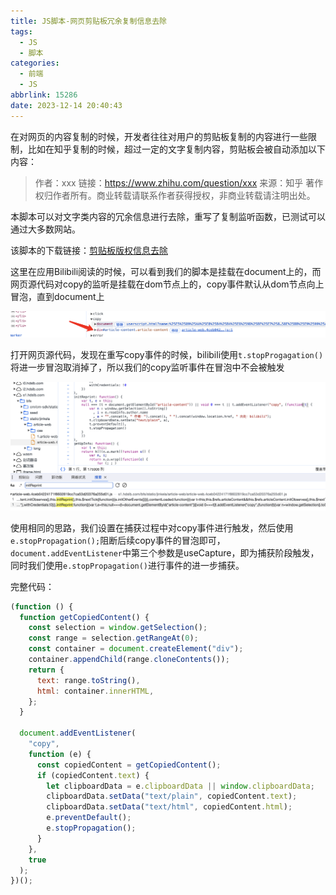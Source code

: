```yaml
---
title: JS脚本-网页剪贴板冗余复制信息去除
tags:
  - JS
  - 脚本
categories:
  - 前端
  - JS
abbrlink: 15286
date: 2023-12-14 20:40:43
---
```

在对网页的内容复制的时候，开发者往往对用户的剪贴板复制的内容进行一些限制，比如在知乎复制的时候，超过一定的文字复制内容，剪贴板会被自动添加以下内容：

> 作者：xxx
> 链接：https://www.zhihu.com/question/xxx
> 来源：知乎
> 著作权归作者所有。商业转载请联系作者获得授权，非商业转载请注明出处。

本脚本可以对文字类内容的冗余信息进行去除，重写了复制监听函数，已测试可以通过大多数网站。

该脚本的下载链接：[剪贴板版权信息去除](https://greasyfork.org/zh-CN/scripts/475881-%E5%89%AA%E8%B4%B4%E6%9D%BF%E7%89%88%E6%9D%83%E4%BF%A1%E6%81%AF%E5%8E%BB%E9%99%A4)

<!--more-->

这里在应用Bilibili阅读的时候，可以看到我们的脚本是挂载在document上的，而网页源代码对copy的监听是挂载在dom节点上的，copy事件默认从dom节点向上冒泡，直到document上

![image-20231214215800184](JS脚本-网页剪贴板冗余复制信息去除/image-20231214215800184.png)

打开网页源代码，发现在重写copy事件的时候，bilibili使用`t.stopProgagation()`将进一步冒泡取消掉了，所以我们的copy监听事件在冒泡中不会被触发

![image-20231214215827871](JS脚本-网页剪贴板冗余复制信息去除/image-20231214215827871.png)

使用相同的思路，我们设置在捕获过程中对copy事件进行触发，然后使用`e.stopPropagation();`阻断后续copy事件的冒泡即可，`document.addEventListener`中第三个参数是useCapture，即为捕获阶段触发，同时我们使用`e.stopPropagation()`进行事件的进一步捕获。

完整代码：

```javascript
(function () {
  function getCopiedContent() {
    const selection = window.getSelection();
    const range = selection.getRangeAt(0);
    const container = document.createElement("div");
    container.appendChild(range.cloneContents());
    return {
      text: range.toString(),
      html: container.innerHTML,
    };
  }

  document.addEventListener(
    "copy",
    function (e) {
      const copiedContent = getCopiedContent();
      if (copiedContent.text) {
        let clipboardData = e.clipboardData || window.clipboardData;
        clipboardData.setData("text/plain", copiedContent.text);
        clipboardData.setData("text/html", copiedContent.html);
        e.preventDefault();
        e.stopPropagation();
      }
    },
    true
  );
})();
```

